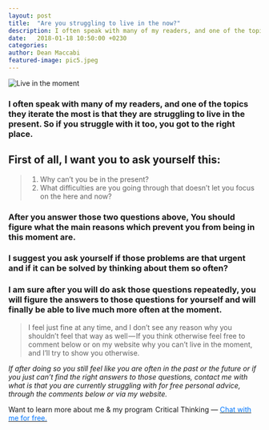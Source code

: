 ```yaml
---
layout: post
title:  "Are you struggling to live in the now?"
description: I often speak with many of my readers, and one of the topics they iterate the most is that they are struggling to live in the present. So if you struggle with it too, you got to the right place.
date:   2018-01-18 10:50:00 +0230
categories:
author: Dean Maccabi
featured-image: pic5.jpeg
---
```


![Live in the moment]({{site.baseurl}}/images/pic5.jpeg)

### I often speak with many of my readers, and one of the topics they iterate the most is that they are struggling to live in the present. So if you struggle with it too, you got to the right place.

## First of all, I want you to ask yourself this:

> 1. Why can’t you be in the present?
> 2. What difficulties are you going through that doesn’t let you focus on the here and now?

### After you answer those two questions above, You should figure what the main reasons which prevent you from being in this moment are.

### I suggest you ask yourself if those problems are that urgent and if it can be solved by thinking about them so often?

### I am sure after you will do ask those questions repeatedly, you will figure the answers to those questions for yourself and will finally be able to live much more often at the moment.

> I feel just fine at any time, and I don’t see any reason why you shouldn’t feel that way as well — If you think otherwise feel free to comment below or on my website why you can’t live in the moment, and I’ll try to show you otherwise.

_If after doing so you still feel like you are often in the past or the future or if you just can’t find the right answers to those questions, contact me with what is that you are currently struggling with for free personal advice, through the comments below or via my website._

Want to learn more about me & my program  Critical Thinking — <a class="drift-open-chat" href="javascript:void(0)"><font color="#0176FF">Chat with me for free.</font></a>
